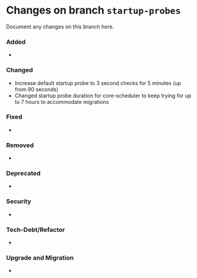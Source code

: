 # Changes on branch `startup-probes`
Document any changes on this branch here.
### Added
- 

### Changed
- Increase default startup probe to 3 second checks for 5 minutes (up from 90 seconds)
- Changed startup probe duration for core-scheduler to keep trying for up to 7 hours to accommodate migrations

### Fixed
- 

### Removed
- 

### Deprecated
- 

### Security
- 

### Tech-Debt/Refactor
- 

### Upgrade and Migration
- 
